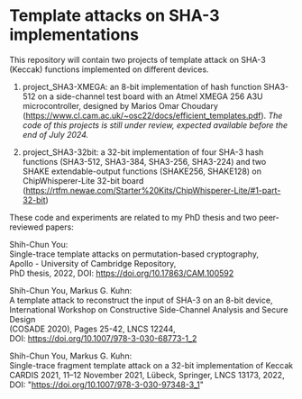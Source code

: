 # Template attacks on SHA-3 implementations

This repository will contain two projects of template attack on SHA-3 (Keccak) functions implemented on different devices.

1. project_SHA3-XMEGA: an 8-bit implementation of hash function SHA3-512 on a side-channel test board with an Atmel XMEGA 256 A3U microcontroller, designed by Marios Omar Choudary (https://www.cl.cam.ac.uk/~osc22/docs/efficient_templates.pdf). _The code of this projects is still under review, expected available before the end of July 2024._

2. project_SHA3-32bit: a 32-bit implementation of four SHA-3 hash functions (SHA3-512, SHA3-384, SHA3-256, SHA3-224) and two SHAKE extendable-output functions (SHAKE256, SHAKE128) on ChipWhisperer-Lite 32-bit board (https://rtfm.newae.com/Starter%20Kits/ChipWhisperer-Lite/#1-part-32-bit)

These code and experiments are related to my PhD thesis and two peer-reviewed papers:

Shih-Chun You:  
Single-trace template attacks on permutation-based cryptography,  
Apollo - University of Cambridge Repository,  
PhD thesis, 2022, DOI: https://doi.org/10.17863/CAM.100592

Shih-Chun You, Markus G. Kuhn:  
A template attack to reconstruct the input of SHA-3 on an 8-bit device,  
International Workshop on Constructive Side-Channel Analysis and Secure Design  
(COSADE 2020), Pages 25-42, LNCS 12244,  
DOI: https://doi.org/10.1007/978-3-030-68773-1_2  

Shih-Chun You, Markus G. Kuhn:  
Single-trace fragment template attack on a 32-bit implementation of Keccak  
CARDIS 2021, 11–12 November 2021, Lübeck, Springer, LNCS 13173, 2022,  
DOI: "https://doi.org/10.1007/978-3-030-97348-3_1"
